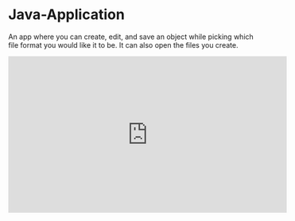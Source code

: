 # Java-Application
An app where you can create, edit, and save an object while picking which file format you would like it to be. It can also open the files you create.


<iframe width="560" height="315" src="https://www.youtube.com/embed/8eUTIgXmbCY" title="YouTube video player" frameborder="0" allow="accelerometer; autoplay; clipboard-write; encrypted-media; gyroscope; picture-in-picture" allowfullscreen></iframe>

